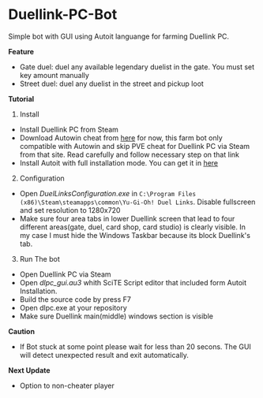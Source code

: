# Duellink-PC-Bot
Simple bot with GUI using Autoit languange for farming Duellink PC. 

**Feature**  
  - Gate duel: duel any available legendary duelist in the gate. You must set key amount manually
  - Street duel: duel any duelist in the street and pickup loot

**Tutorial**

1. Install
  - Install Duellink PC from Steam
  - Download Autowin cheat from [here](https://ex.in.th)
    for now, this farm bot only compatible with Autowin  and skip PVE cheat for Duellink PC via Steam from that site. Read carefully
    and follow necessary step on that link
  - Install Autoit with full installation mode. You can get it in [here](https://www.autoitscript.com/site/autoit/downloads/)
2. Configuration
  - Open *DuelLinksConfiguration.exe* in `C:\Program Files (x86)\Steam\steamapps\common\Yu-Gi-Oh! Duel Links`. Disable fullscreen and set resolution
    to 1280x720
  - Make sure four area tabs in lower Duellink screen that lead to four different areas(gate, duel, card shop, card studio) is clearly visible. In my case
    I must hide the Windows Taskbar because its block Duellink's tab.

3. Run The bot
  - Open Duellink PC via Steam
  - Open *dlpc_gui.au3* whith SciTE Script editor that included form Autoit Installation.
  - Build the source code by press F7
  - Open dlpc.exe at your repository
  - Make sure Duellink main(middle) windows section is visible
  
**Caution**
  - If Bot stuck at some point please wait for less than 20 secons. The GUI will detect unexpected result and exit automatically.
  
**Next Update**
  - Option to non-cheater player
